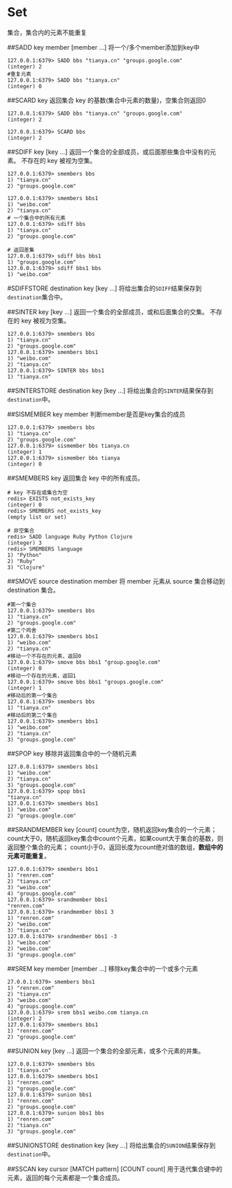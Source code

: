# Set
集合，集合内的元素不能重复

##SADD key member [member ...]
将一个/多个member添加到key中

```shell
127.0.0.1:6379> SADD bbs "tianya.cn" "groups.google.com"
(integer) 2
#重复元素
127.0.0.1:6379> SADD bbs "tianya.cn"
(integer) 0
```

##SCARD key
返回集合 key 的基数(集合中元素的数量)，空集合则返回0

```shell
127.0.0.1:6379> SADD bbs "tianya.cn" "groups.google.com"
(integer) 2

127.0.0.1:6379> SCARD bbs
(integer) 2
```

##SDIFF key [key ...]
返回一个集合的全部成员，或后面那些集合中没有的元素。
不存在的 key 被视为空集。

```shell
127.0.0.1:6379> smembers bbs
1) "tianya.cn"
2) "groups.google.com"

127.0.0.1:6379> smembers bbs1
1) "weibo.com"
2) "tianya.cn"
# 一个集合中的所有元素
127.0.0.1:6379> sdiff bbs
1) "tianya.cn"
2) "groups.google.com"

# 返回差集
127.0.0.1:6379> sdiff bbs bbs1
1) "groups.google.com"
127.0.0.1:6379> sdiff bbs1 bbs
1) "weibo.com"
```

#SDIFFSTORE destination key [key ...]
将给出集合的`SDIFF`结果保存到`destination`集合中。

##SINTER key [key ...]
返回一个集合的全部成员，或和后面集合的交集。
不存在的 key 被视为空集。

```shell
127.0.0.1:6379> smembers bbs
1) "tianya.cn"
2) "groups.google.com"
127.0.0.1:6379> smembers bbs1
1) "weibo.com"
2) "tianya.cn"
127.0.0.1:6379> SINTER bbs bbs1
1) "tianya.cn"
```

##SINTERSTORE destination key [key ...]
将给出集合的`SINTER`结果保存到`destination`中。

##SISMEMBER key member
判断member是否是key集合的成员

```shell
127.0.0.1:6379> smembers bbs
1) "tianya.cn"
2) "groups.google.com"
127.0.0.1:6379> sismember bbs tianya.cn
(integer) 1
127.0.0.1:6379> sismember bbs tianya
(integer) 0
```

##SMEMBERS key
返回集合 key 中的所有成员。

```shell
# key 不存在或集合为空
redis> EXISTS not_exists_key
(integer) 0
redis> SMEMBERS not_exists_key
(empty list or set)

# 非空集合
redis> SADD language Ruby Python Clojure
(integer) 3
redis> SMEMBERS language
1) "Python"
2) "Ruby"
3) "Clojure"
```

##SMOVE source destination member
将 member 元素从 source 集合移动到 destination 集合。

```shell
#第一个集合
127.0.0.1:6379> smembers bbs
1) "tianya.cn"
2) "groups.google.com"
#第二个鸡舍
127.0.0.1:6379> smembers bbs1
1) "weibo.com"
2) "tianya.cn"
#移动一个不存在的元素，返回0
127.0.0.1:6379> smove bbs bbs1 "group.google.com"
(integer) 0
#移动一个存在的元素，返回1
127.0.0.1:6379> smove bbs bbs1 "groups.google.com"
(integer) 1
#移动后的第一个集合
127.0.0.1:6379> smembers bbs
1) "tianya.cn"
#移动后的第二个集合
127.0.0.1:6379> smembers bbs1
1) "weibo.com"
2) "tianya.cn"
3) "groups.google.com"
```

##SPOP key
移除并返回集合中的一个随机元素

```shell
127.0.0.1:6379> smembers bbs1
1) "weibo.com"
2) "tianya.cn"
3) "groups.google.com"
127.0.0.1:6379> spop bbs1
"tianya.cn"
127.0.0.1:6379> smembers bbs1
1) "weibo.com"
2) "groups.google.com"
```

##SRANDMEMBER key [count]
count为空，随机返回key集合的一个元素；
count大于0，随机返回key集合中count个元素，如果count大于集合的基数，则返回整个集合的元素；
count小于0，返回长度为count绝对值的数组，**数组中的元素可能重复**。

```shell
127.0.0.1:6379> smembers bbs1
1) "renren.com"
2) "tianya.cn"
3) "weibo.com"
4) "groups.google.com"
127.0.0.1:6379> srandmember bbs1
"renren.com"
127.0.0.1:6379> srandmember bbs1 3
1) "renren.com"
2) "weibo.com"
3) "tianya.cn"
127.0.0.1:6379> srandmember bbs1 -3
1) "weibo.com"
2) "weibo.com"
3) "groups.google.com"
```

##SREM key member [member ...]
移除key集合中的一个或多个元素

```shell
27.0.0.1:6379> smembers bbs1
1) "renren.com"
2) "tianya.cn"
3) "weibo.com"
4) "groups.google.com"
127.0.0.1:6379> srem bbs1 weibo.com tianya.cn
(integer) 2
127.0.0.1:6379> smembers bbs1
1) "renren.com"
2) "groups.google.com"
```

##SUNION key [key ...]
返回一个集合的全部元素，或多个元素的并集。

```shell
127.0.0.1:6379> smembers bbs
1) "tianya.cn"
127.0.0.1:6379> smembers bbs1
1) "renren.com"
2) "groups.google.com"
127.0.0.1:6379> sunion bbs1
1) "renren.com"
2) "groups.google.com"
127.0.0.1:6379> sunion bbs1 bbs
1) "renren.com"
2) "tianya.cn"
3) "groups.google.com"
```

##SUNIONSTORE destination key [key ...]
将给出集合的`SUNION`结果保存到`destination`中。

##SSCAN key cursor [MATCH pattern] [COUNT count]
用于迭代集合键中的元素，返回的每个元素都是一个集合成员。


